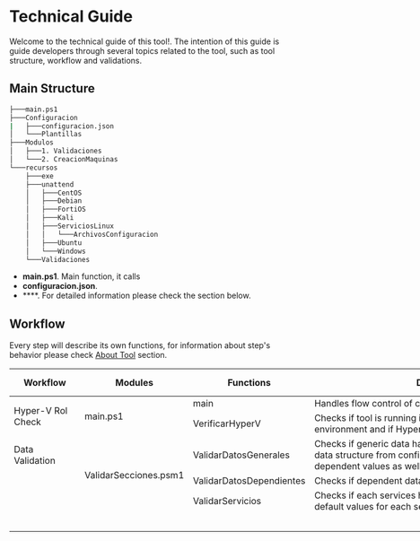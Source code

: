 # Technical Guide

Welcome to the technical guide of this tool!. The intention of this guide is guide developers through several topics related to the tool, such as tool structure, workflow and validations.

## Main Structure

```Bash
├───main.ps1
├───Configuracion
|   ├───configuracion.json
│   └───Plantillas
├───Modulos
│   ├───1. Validaciones
│   └───2. CreacionMaquinas
└───recursos
    ├───exe
    ├───unattend
    │   ├───CentOS
    │   ├───Debian
    │   ├───FortiOS
    │   ├───Kali
    │   ├───ServiciosLinux
    │   │   └───ArchivosConfiguracion
    │   ├───Ubuntu
    │   └───Windows
    └───Validaciones
```

* **main.ps1**. Main function, it calls 
* **configuracion.json**.
* ****.
For detailed information please check the section below. 

## Workflow 

Every step will describe its own functions, for information about step's behavior please check [About Tool] section.

<div class="tg-wrap"><table style="undefined;table-layout: fixed; width: 1324px"><colgroup><col style="width: 134px"><col style="width: 166px"><col style="width: 185px"><col style="width: 543px"><col style="width: 170px"><col style="width: 126px"></colgroup><thead><tr><th>Workflow</th><th>Modules</th><th>Functions</th><th>Description</th><th>Called modules</th><th>Called functions</th></tr></thead><tbody><tr><td rowspan="2">Hyper-V Rol Check</td><td rowspan="2">main.ps1</td><td>main</td><td>Handles flow control of creation of each virtual machine.</td><td>ConfirmarDatos.psm1</td><td>ConfirmarDatos</td></tr><tr><td>VerificarHyperV</td><td>Checks if tool is running in a Windows Server 2019 environment and if Hyper-V Role is installed.</td><td>ValidarJSON.psm1</td><td>ValidarJSON</td></tr><tr><td>Data Validation</td><td rowspan="3">ValidarSecciones.psm1</td><td>ValidarDatosGenerales</td><td>Checks if generic data has valid values and returns a valid data structure from configuracion.json file with generic and dependent values as well as each service.</td><td></td><td></td></tr><tr><td></td><td>ValidarDatosDependientes</td><td>Checks if dependent data has valid values.</td><td></td><td></td></tr><tr><td></td><td>ValidarServicios</td><td>Checks if each services has valid values and sets the default values for each service.</td><td></td><td></td></tr><tr><td></td><td></td><td></td><td></td><td></td><td></td></tr><tr><td></td><td></td><td></td><td></td><td></td><td></td></tr><tr><td></td><td></td><td></td><td></td><td></td><td></td></tr><tr><td></td><td></td><td></td><td></td><td></td><td></td></tr><tr><td></td><td></td><td></td><td></td><td></td><td></td></tr></tbody></table></div>

[About Tool]: <../UserGuide#about-tool>
